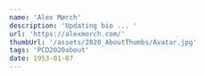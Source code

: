 ```yaml
---
name: 'Alex Mørch' 
description: 'Updating bio ... '
url: 'https://alexmorch.com/'
thumbUrl: '/assets/2020_AboutThumbs/Avatar.jpg'
tags: 'PCD2020about'
date: 1953-01-07
---
```

